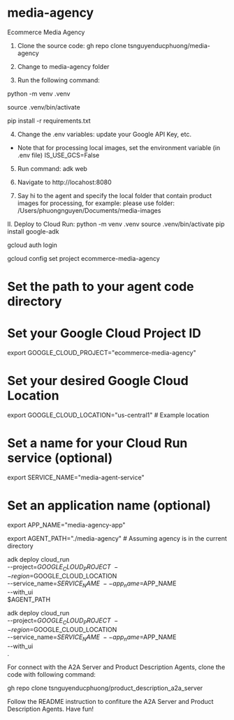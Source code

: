 # media-agency
Ecommerce Media Agency

1. Clone the source code:
gh repo clone tsnguyenducphuong/media-agency

2. Change to media-agency folder

3. Run the following command:

python -m venv .venv

source .venv/bin/activate

pip install -r requirements.txt

4. Change the .env variables: update your Google API Key, etc.
+ Note that for processing local images, set the environment variable (in .env file) IS_USE_GCS=False

5. Run command:
adk web

6. Navigate to http://locahost:8080

7. Say hi to the agent and specify the local folder that contain product images for processing, for example: 
    please use folder: /Users/phuongnguyen/Documents/media-images


II. Deploy to Cloud Run:
python -m venv .venv
source .venv/bin/activate
pip install google-adk

gcloud auth login

gcloud config set project ecommerce-media-agency

# Set the path to your agent code directory
# Set your Google Cloud Project ID
export GOOGLE_CLOUD_PROJECT="ecommerce-media-agency"

# Set your desired Google Cloud Location
export GOOGLE_CLOUD_LOCATION="us-central1" # Example location
 
# Set a name for your Cloud Run service (optional)
export SERVICE_NAME="media-agent-service"

# Set an application name (optional)
export APP_NAME="media-agency-app"

export AGENT_PATH="./media-agency" # Assuming agency is in the current directory


adk deploy cloud_run \
--project=$GOOGLE_CLOUD_PROJECT \
--region=$GOOGLE_CLOUD_LOCATION \
--service_name=$SERVICE_NAME \
--app_name=$APP_NAME \
--with_ui \
$AGENT_PATH

adk deploy cloud_run \
--project=$GOOGLE_CLOUD_PROJECT \
--region=$GOOGLE_CLOUD_LOCATION \
--service_name=$SERVICE_NAME \
--app_name=$APP_NAME \
--with_ui \
.


For connect with the A2A Server and Product Description Agents, clone the code with following command:

gh repo clone tsnguyenducphuong/product_description_a2a_server

Follow the README instruction to confiture the A2A Server and Product Description Agents. Have fun!
